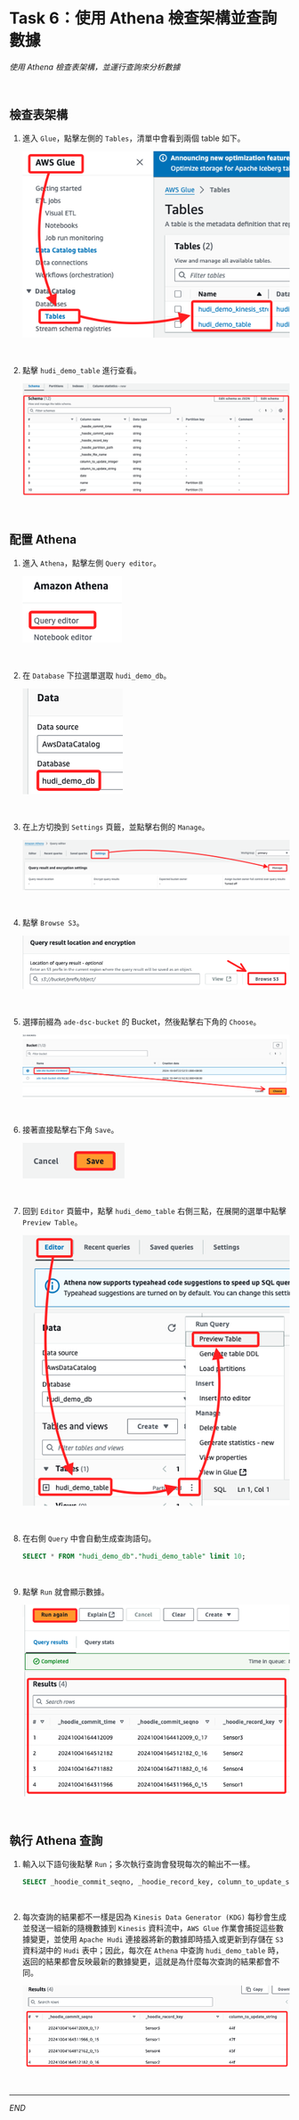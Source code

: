 # Task 6：使用 Athena 檢查架構並查詢數據

_使用 Athena 檢查表架構，並運行查詢來分析數據_

<br>

## 檢查表架構

1. 進入 `Glue`，點擊左側的 `Tables`，清單中會看到兩個 table 如下。

    ![](images/img_44.png)

<br>

2. 點擊 `hudi_demo_table` 進行查看。

    ![](images/img_45.png)

<br>

## 配置 Athena

1. 進入 `Athena`，點擊左側 `Query editor`。

    ![](images/img_46.png)

<br>

2. 在 `Database` 下拉選單選取 `hudi_demo_db`。

    ![](images/img_47.png)

<br>

3. 在上方切換到 `Settings` 頁籤，並點擊右側的 `Manage`。

    ![](images/img_48.png)

<br>

4. 點擊 `Browse S3`。

    ![](images/img_49.png)

<br>

5. 選擇前綴為 `ade-dsc-bucket` 的 Bucket，然後點擊右下角的 `Choose`。

    ![](images/img_50.png)

<br>

6. 接著直接點擊右下角 `Save`。

    ![](images/img_51.png)

<br>

7. 回到 `Editor` 頁籤中，點擊 `hudi_demo_table` 右側三點，在展開的選單中點擊 `Preview Table`。

    ![](images/img_52.png)

<br>

8. 在右側 `Query` 中會自動生成查詢語句。

    ```sql
    SELECT * FROM "hudi_demo_db"."hudi_demo_table" limit 10;
    ```

<br>

9. 點擊 `Run` 就會顯示數據。

    ![](images/img_53.png)

<br>

## 執行 Athena 查詢

1. 輸入以下語句後點擊 `Run`；多次執行查詢會發現每次的輸出不一樣。

    ```sql
    SELECT _hoodie_commit_seqno, _hoodie_record_key, column_to_update_string FROM "hudi_demo_table"
    ```

<br>

2. 每次查詢的結果都不一樣是因為 `Kinesis Data Generator (KDG)` 每秒會生成並發送一組新的隨機數據到 `Kinesis` 資料流中，`AWS Glue` 作業會捕捉這些數據變更，並使用 `Apache Hudi` 連接器將新的數據即時插入或更新到存儲在 `S3` 資料湖中的 `Hudi` 表中；因此，每次在 `Athena` 中查詢 `hudi_demo_table` 時，返回的結果都會反映最新的數據變更，這就是為什麼每次查詢的結果都會不同。

    ![](images/img_54.png)

<br>

___

_END_
